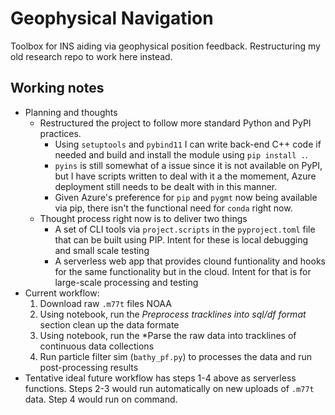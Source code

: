 # Geophysical Navigation

Toolbox for INS aiding via geophysical position feedback. Restructuring my old research repo to work here instead.

## Working notes

* Planning and thoughts
  * Restructured the project to follow more standard Python and PyPI practices.
    * Using `setuptools` and `pybind11` I can write back-end C++ code if needed and build and install the module using `pip install .`.
    * `pyins` is still somewhat of a issue since it is not available on PyPI, but I have scripts written to deal with it a the momement, Azure deployment still needs to be dealt with in this manner.
    * Given Azure's preference for `pip` and `pygmt` now being available via pip, there isn't the functional need for `conda` right now.
  * Thought process right now is to deliver two things
    * A set of CLI tools via `project.scripts` in the `pyproject.toml` file that can be built using PIP. Intent for these is local debugging and small scale testing
    * A serverless web app that provides clound funtionality and hooks for the same functionality but in the cloud. Intent for that is for large-scale processing and testing
* Current workflow:
  1. Download raw `.m77t` files NOAA
  2. Using notebook, run the *Preprocess tracklines into sql/df format* section clean up the data formate
  3. Using notebook, run the *Parse the raw data into tracklines of continuous data collections
  4. Run particle filter sim (`bathy_pf.py`) to processes the data and run post-processing results
* Tentative ideal future workflow has steps 1-4 above as serverless functions. Steps 2-3 would run automatically on new uploads of `.m77t` data. Step 4 would run on command.
  